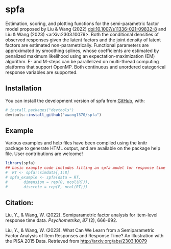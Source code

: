 
<!-- README.md is generated from README.Rmd. Please edit that file -->

# spfa

<!-- badges: start -->
<!-- badges: end -->

Estimation, scoring, and plotting functions for the semi-parametric
factor model proposed by Liu & Wang (2022)
<doi:10.1007/s11336-021-09832-8> and Liu & Wang (2023)
\<arXiv:2303.10079\>. Both the conditional densities of observed
responses given the latent factors and the joint density of latent
factors are estimated non-parametrically. Functional parameters are
approximated by smoothing splines, whose coefficients are estimated by
penalized maximum likelihood using an expectation-maximization (EM)
algorithm. E- and M-steps can be parallelized on multi-thread computing
platforms that support OpenMP. Both continuous and unordered categorical
response variables are supported.

## Installation

You can install the development version of spfa from
[GitHub](https://github.com/), with:

``` r
# install.packages("devtools")
devtools::install_github("wwang1370/spfa")
```

## Example

Various examples and help files have been compiled using the knitr
package to generate HTML output, and are available on the package help
file. User contributions are welcome!

``` r
library(spfa)
## basic example code includes fitting an spfa model for response time
#  RT <- spfa::simdata[,1:8]
# spfa_example <- spfa(data = RT, 
#       dimension = rep(0, ncol(RT)), 
#       discrete = rep(F, ncol(RT)))
```

## Citation:

Liu, Y., & Wang, W. (2022). Semiparametric factor analysis for
item-level response time data. *Psychometrika*, *87* (2), 666-692.

Liu, Y., & Wang, W. (2023). What Can We Learn from a Semiparametric
Factor Analysis of Item Responses and Response Time? An Illustration
with the PISA 2015 Data. Retrieved from
<http://arxiv.org/abs/2303.10079>
